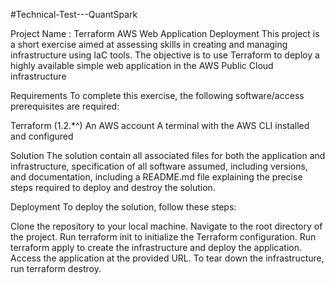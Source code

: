 #Technical-Test---QuantSpark

Project Name : Terraform AWS Web Application Deployment
This project is a short exercise aimed at assessing skills in creating and managing infrastructure using IaC tools. The objective is to use Terraform to deploy a highly available simple web application in the AWS Public Cloud infrastructure

Requirements
To complete this exercise, the following software/access prerequisites are required:

Terraform (1.2.*^)
An AWS account
A terminal with the AWS CLI installed and configured

Solution
The solution contain all associated files for both the application and infrastructure, specification of all software assumed, including versions, and documentation, including a README.md file explaining the precise steps required to deploy and destroy the solution.

Deployment
To deploy the solution, follow these steps:

Clone the repository to your local machine.
Navigate to the root directory of the project.
Run terraform init to initialize the Terraform configuration.
Run terraform apply to create the infrastructure and deploy the application.
Access the application at the provided URL.
To tear down the infrastructure, run terraform destroy.






